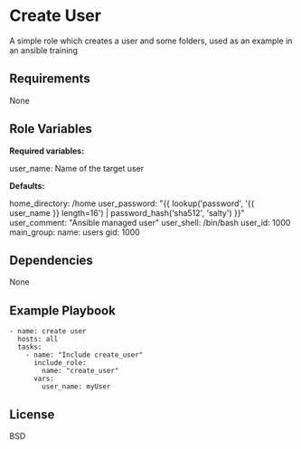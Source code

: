 Create User
=========

A simple role which creates a user and some folders, used as an example in an ansible training

Requirements
------------

None

Role Variables
--------------

__Required variables:__

user_name: Name of the target user


__Defaults:__

home_directory: /home
user_password: "{{ lookup('password', '{{ user_name }} length=16') | password_hash('sha512', 'salty') }}"
user_comment: "Ansible managed user"
user_shell: /bin/bash
user_id: 1000
main_group:
  name: users
  gid: 1000

Dependencies
------------

None

Example Playbook
----------------

```
- name: create user
  hosts: all
  tasks:
    - name: "Include create_user"
      include_role:
        name: "create_user"
      vars:
        user_name: myUser
```

License
-------

BSD
